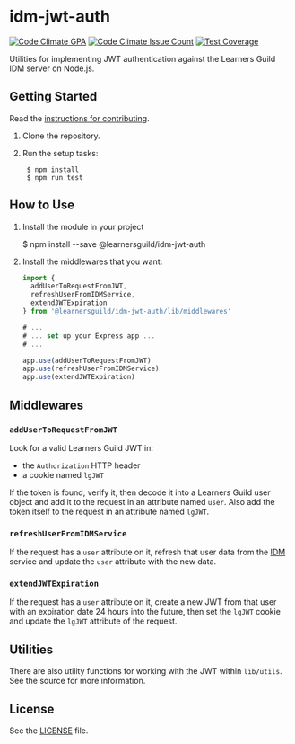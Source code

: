 # idm-jwt-auth

[![Code Climate GPA](https://codeclimate.com/repos/579a595fecc56b007d001cac/badges/21d27f854475ab0b51d0/gpa.svg)](https://codeclimate.com/repos/579a595fecc56b007d001cac/feed)
[![Code Climate Issue Count](https://codeclimate.com/repos/579a595fecc56b007d001cac/badges/21d27f854475ab0b51d0/issue_count.svg)](https://codeclimate.com/repos/579a595fecc56b007d001cac/feed)
[![Test Coverage](https://codeclimate.com/repos/579a595fecc56b007d001cac/badges/21d27f854475ab0b51d0/coverage.svg)](https://codeclimate.com/repos/579a595fecc56b007d001cac/coverage)

Utilities for implementing JWT authentication against the Learners Guild IDM server on Node.js.


## Getting Started

Read the [instructions for contributing](./CONTRIBUTING.md).

1. Clone the repository.

2. Run the setup tasks:

        $ npm install
        $ npm run test


## How to Use

1. Install the module in your project

      $ npm install --save @learnersguild/idm-jwt-auth

2. Install the middlewares that you want:

      ```javascript
      import {
        addUserToRequestFromJWT,
        refreshUserFromIDMService,
        extendJWTExpiration
      } from '@learnersguild/idm-jwt-auth/lib/middlewares'

      # ...
      # ... set up your Express app ...
      # ...

      app.use(addUserToRequestFromJWT)
      app.use(refreshUserFromIDMService)
      app.use(extendJWTExpiration)
      ```

## Middlewares

### `addUserToRequestFromJWT`

Look for a valid Learners Guild JWT in:
- the `Authorization` HTTP header
- a cookie named `lgJWT`

If the token is found, verify it, then decode it into a Learners Guild user object and add it to the request in an attribute named `user`. Also add the token itself to the request in an attribute named `lgJWT`.

### `refreshUserFromIDMService`

If the request has a `user` attribute on it, refresh that user data from the [IDM][idm] service and update the `user` attribute with the new data.

### `extendJWTExpiration`

If the request has a `user` attribute on it, create a new JWT from that user with an expiration date 24 hours into the future, then set the `lgJWT` cookie and update the `lgJWT` attribute of the request.


## Utilities

There are also utility functions for working with the JWT within `lib/utils`. See the source for more information.


## License

See the [LICENSE](./LICENSE) file.



[idm]: https://idm.learnersguild.org
